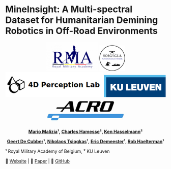 # **MineInsight: A Multi-spectral Dataset for Humanitarian Demining Robotics in Off-Road Environments**

<p align="center">
  <img src="logos/rma_logo.png" alt="RMA_Logo" height="90">
  <img src="logos/ras_lab_logo.png" alt="RAS_Logo" height="80">
  <img src="logos/4dpl_logo.png" alt="4DPL_Logo" height="80">  
  <img src="logos/kul_logo.png" alt="KUL_Logo" height="70"> 
  <img src="logos/acro_logo.jpg" alt="ACRO_Logo" height="80">
</p>

<p align="center">
  <b>
    <a href="https://scholar.google.com/citations?hl=en&user=3fDazuEAAAAJ">Mario Malizia</a>¹, 
    <a href="https://scholar.google.com/citations?hl=en&user=19a7OPUAAAAJ">Charles Hamesse</a>², 
    <a href="https://scholar.google.com/citations?hl=en&user=iyEhyh4AAAAJ">Ken Hasselmann</a>²
  </b>
</p>
<p align="center">
  <b>
    <a href="https://scholar.google.com/citations?hl=en&user=wYXEEZ0AAAAJ">Geert De Cubber</a>¹, 
    <a href="https://scholar.google.com/citations?hl=en&user=3VTZcT4AAAAJ">Nikolaos Tsiogkas</a>¹, 
    <a href="https://scholar.google.com/citations?user=QKw1XxAAAAAJ&hl=en">Eric Demeester</a>¹, 
    <a href="https://scholar.google.com/citations?user=OQJ8ctsAAAAJ&hl=en">Rob Haelterman</a>¹
  </b>
</p>

¹ Royal Military Academy of Belgium,  ² KU Leuven  

📄 [Website](https://your-dataset-site.com) | 📜 [Paper](https://arxiv.org/abs/xxxxx) | 📂 [GitHub](https://github.com/your-repo)
